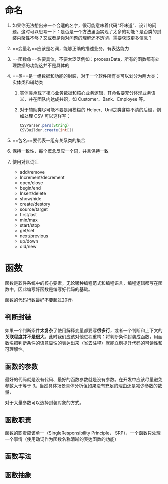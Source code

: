 # 命名

1. 如果你无法想出来一个合适的名字，很可能意味着代码“坏味道”、设计的问题。这时可以思考一下：是否是一个方法里面实现了太多的功能？是否类的封装内聚性不够？又或者是你对问题的理解还不透彻，需要获取更多信息？

2. ==变量名==应该是名词，能够正确的描述业务，有表达能力

3. ==函数命==名要具体，不要太泛泛例如：processData，所有的函数都有处理数据的功能这并不是具体的

4. ==类==是一组数据和功能的封装，对于一个软件所有类可以划分为两大类：实体类和辅助类

   1. 实体类承载了核心业务数据和核心业务逻辑，其命名要充分体现业务语义，并在团队内达成共识，如 Customer、Bank、Employee 等。

   2. 对于辅助类尽可能不要是用模糊的 Helper、Unil之类含糊不清的后缀，例如处理 CSV 可以这样写：

      ```java
      CSVParser.pars(String)
      CSVBuilder.create(int[])
      ```

5. ==包名==要代表一组有关系类的集合

6. 保持一致性，每个概念反应一个词，并且保持一致

7. 使用对账词汇

   * add/remove
   * Increment/decrement
   * open/close
   * begin/end
   * Insert/delete
   * show/hide
   * create/destory
   * source/target
   * first/last
   * min/max
   * start/stop
   * get/set
   * next/previous
   * up/down
   * old/new

# 函数

函数是软件系统中的核心要素，无论哪种编程范式和编程语言，编程逻辑都写在函数中，因此编写好函数是编写好代码的基础。

函数的代码行数最好不要超过20行。

## 判断封装

如果一个判断条件**太复杂**了使用解释变量都要写**很多行**，或者一个判断和上下文的**关联程度并不是很大**。此时我们应该对他进程重构：将判断条件封装成函数，用函数名把判断条件的语意显性的表达出来（省去注释）就能立刻提升代码的可读性和可理解性。

## 函数的参数

最好的代码就是没有代码、最好的函数参数就是没有参数。在开发中应该尽量避免参数大于等于 3。当然具体场景具体分析但如果没有充足的理由还是减少参数的数量，

对于大量参数可以选择封装对象的方式。

## 函数职责

函数的职责应该单一（SingleResponsibility Principle， SRP），一个函数只处理一个事情（使用动词作为函数名称清晰的表达函数的功能）

## 函数写法

## 函数抽象